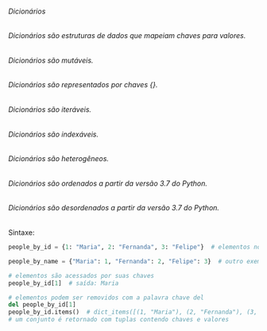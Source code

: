 

###### Dicionários
###### Dicionários são estruturas de dados que mapeiam chaves para valores.
###### Dicionários são mutáveis.
###### Dicionários são representados por chaves {}.
###### Dicionários são iteráveis.
###### Dicionários são indexáveis.
###### Dicionários são heterogêneos.
###### Dicionários são ordenados a partir da versão 3.7 do Python.
###### Dicionários são desordenados a partir da versão 3.7 do Python.

Sintaxe:

```python
people_by_id = {1: "Maria", 2: "Fernanda", 3: "Felipe"}  # elementos no formato "chave: valor" separados por vírgula, envolvidos por chaves

people_by_name = {"Maria": 1, "Fernanda": 2, "Felipe": 3}  # outro exemplo, dessa vez usando strings como chaves. As aspas são necessárias para que o Python não ache que `Maria`, `Fernanda` e `Felipe` sejam variáveis.

# elementos são acessados por suas chaves
people_by_id[1]  # saída: Maria

# elementos podem ser removidos com a palavra chave del
del people_by_id[1]
people_by_id.items()  # dict_items([(1, "Maria"), (2, "Fernanda"), (3, "Felipe")])
# um conjunto é retornado com tuplas contendo chaves e valores

```

